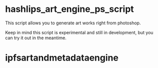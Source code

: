 # hashlips_art_engine_ps_script
This script allows you to generate art works right from photoshop.


Keep in mind this script is experimental and still in development, but you can try it out in the meantime.
# ipfsartandmetadataengine
